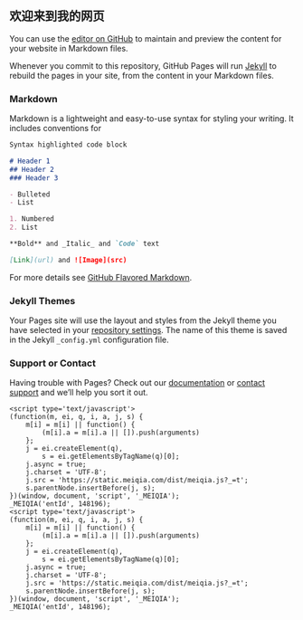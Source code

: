 ## 欢迎来到我的网页

You can use the [editor on GitHub](https://github.com/SimonWangXD/me/edit/master/index.md) to maintain and preview the content for your website in Markdown files.

Whenever you commit to this repository, GitHub Pages will run [Jekyll](https://jekyllrb.com/) to rebuild the pages in your site, from the content in your Markdown files.

### Markdown

Markdown is a lightweight and easy-to-use syntax for styling your writing. It includes conventions for

```markdown
Syntax highlighted code block

# Header 1
## Header 2
### Header 3

- Bulleted
- List

1. Numbered
2. List

**Bold** and _Italic_ and `Code` text

[Link](url) and ![Image](src)
```

For more details see [GitHub Flavored Markdown](https://guides.github.com/features/mastering-markdown/).

### Jekyll Themes

Your Pages site will use the layout and styles from the Jekyll theme you have selected in your [repository settings](https://github.com/SimonWangXD/me/settings). The name of this theme is saved in the Jekyll `_config.yml` configuration file.

### Support or Contact

Having trouble with Pages? Check out our [documentation](https://help.github.com/categories/github-pages-basics/) or [contact support](https://github.com/contact) and we’ll help you sort it out.

    <script type='text/javascript'>
    (function(m, ei, q, i, a, j, s) {
        m[i] = m[i] || function() {
            (m[i].a = m[i].a || []).push(arguments)
        };
        j = ei.createElement(q),
            s = ei.getElementsByTagName(q)[0];
        j.async = true;
        j.charset = 'UTF-8';
        j.src = 'https://static.meiqia.com/dist/meiqia.js?_=t';
        s.parentNode.insertBefore(j, s);
    })(window, document, 'script', '_MEIQIA');
    _MEIQIA('entId', 148196);
    <script type='text/javascript'>
    (function(m, ei, q, i, a, j, s) {
        m[i] = m[i] || function() {
            (m[i].a = m[i].a || []).push(arguments)
        };
        j = ei.createElement(q),
            s = ei.getElementsByTagName(q)[0];
        j.async = true;
        j.charset = 'UTF-8';
        j.src = 'https://static.meiqia.com/dist/meiqia.js?_=t';
        s.parentNode.insertBefore(j, s);
    })(window, document, 'script', '_MEIQIA');
    _MEIQIA('entId', 148196);
</script>
